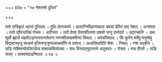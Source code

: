 +++
title = "१७ नेशत्तमो दुधितं"

+++

तमो रात्रिकृतं ध्वान्तं दुधितम् । दुधिः प्रेरणकर्मा । प्रातरग्निविहरणकाल उषसा प्रेरितं सत् नेशत् । अनश्यत । ततो द्यौरन्तरिक्षं रोचत । अदीप्यत । ततो देव्या देवनशीलाया उषसो भानुः प्रभोदर्त । उद्गच्छति । अथ सूर्यो बृहतो महतोऽज्रानजरान्पर्वतान् गमनशीलान्रश्मीन्वा तिष्ठत् । अश्यतिश्ठत् । किं कुर्वन् मर्तेषु मनुष्येषु विद्यमानमृजु सत्कर्म वृजिनानृजून्यसत्कर्माणि च पश्यन् । अध्यतिष्ठदिति शेशः । निशत् । णश अदर्शने । लङि णशिमन्योरलिट्येत्वं वक्तव्यमित्येत्वम् । शपः पित्त्वादनुदात्तत्वे धातुस्वरः । रोचत । रुच दीप्तौ । लङि रूपम् । वाक्यभेदादनिघातः ॥ १७ ॥